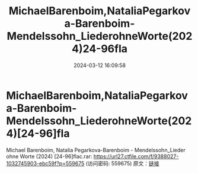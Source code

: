 ﻿---
title: MichaelBarenboim,NataliaPegarkova-Barenboim-Mendelssohn_LiederohneWorte(2024)24-96fla
date: 2024-03-12 16:09:58
categories: 古典音乐、新世纪、纯音雅乐
tags: 纯音雅乐
---
# MichaelBarenboim,NataliaPegarkova-Barenboim-Mendelssohn_LiederohneWorte(2024)[24-96]fla

Michael Barenboim, Natalia
Pegarkova-Barenboim - Mendelssohn_Lieder ohne Worte (2024)
[24-96]flac.rar: https://url27.ctfile.com/f/9388027-1032745903-ebc59f?p=559675
(访问密码: 559675)
原文：[链接](https://blog.sina.com.cn/s/blog_1647c7e76010314od.html)
